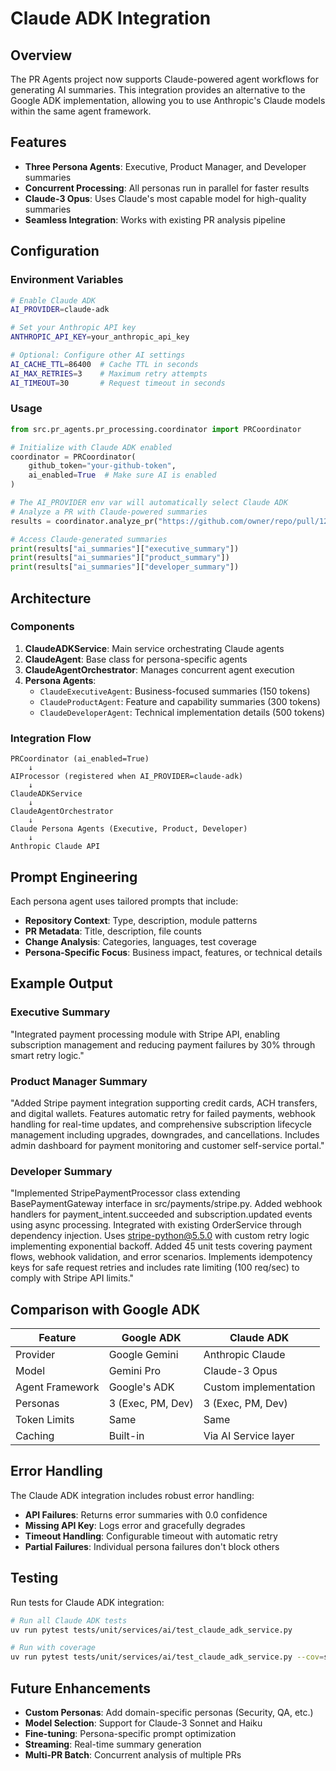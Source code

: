 # Claude ADK Integration

## Overview

The PR Agents project now supports Claude-powered agent workflows for generating AI summaries. This integration provides an alternative to the Google ADK implementation, allowing you to use Anthropic's Claude models within the same agent framework.

## Features

- **Three Persona Agents**: Executive, Product Manager, and Developer summaries
- **Concurrent Processing**: All personas run in parallel for faster results
- **Claude-3 Opus**: Uses Claude's most capable model for high-quality summaries
- **Seamless Integration**: Works with existing PR analysis pipeline

## Configuration

### Environment Variables

```bash
# Enable Claude ADK
AI_PROVIDER=claude-adk

# Set your Anthropic API key
ANTHROPIC_API_KEY=your_anthropic_api_key

# Optional: Configure other AI settings
AI_CACHE_TTL=86400  # Cache TTL in seconds
AI_MAX_RETRIES=3    # Maximum retry attempts
AI_TIMEOUT=30       # Request timeout in seconds
```

### Usage

```python
from src.pr_agents.pr_processing.coordinator import PRCoordinator

# Initialize with Claude ADK enabled
coordinator = PRCoordinator(
    github_token="your-github-token",
    ai_enabled=True  # Make sure AI is enabled
)

# The AI_PROVIDER env var will automatically select Claude ADK
# Analyze a PR with Claude-powered summaries
results = coordinator.analyze_pr("https://github.com/owner/repo/pull/123")

# Access Claude-generated summaries
print(results["ai_summaries"]["executive_summary"])
print(results["ai_summaries"]["product_summary"])
print(results["ai_summaries"]["developer_summary"])
```

## Architecture

### Components

1. **ClaudeADKService**: Main service orchestrating Claude agents
2. **ClaudeAgent**: Base class for persona-specific agents
3. **ClaudeAgentOrchestrator**: Manages concurrent agent execution
4. **Persona Agents**:
   - `ClaudeExecutiveAgent`: Business-focused summaries (150 tokens)
   - `ClaudeProductAgent`: Feature and capability summaries (300 tokens)
   - `ClaudeDeveloperAgent`: Technical implementation details (500 tokens)

### Integration Flow

```
PRCoordinator (ai_enabled=True)
    ↓
AIProcessor (registered when AI_PROVIDER=claude-adk)
    ↓
ClaudeADKService
    ↓
ClaudeAgentOrchestrator
    ↓
Claude Persona Agents (Executive, Product, Developer)
    ↓
Anthropic Claude API
```

## Prompt Engineering

Each persona agent uses tailored prompts that include:

- **Repository Context**: Type, description, module patterns
- **PR Metadata**: Title, description, file counts
- **Change Analysis**: Categories, languages, test coverage
- **Persona-Specific Focus**: Business impact, features, or technical details

## Example Output

### Executive Summary
"Integrated payment processing module with Stripe API, enabling subscription management and reducing payment failures by 30% through smart retry logic."

### Product Manager Summary
"Added Stripe payment integration supporting credit cards, ACH transfers, and digital wallets. Features automatic retry for failed payments, webhook handling for real-time updates, and comprehensive subscription lifecycle management including upgrades, downgrades, and cancellations. Includes admin dashboard for payment monitoring and customer self-service portal."

### Developer Summary
"Implemented StripePaymentProcessor class extending BasePaymentGateway interface in src/payments/stripe.py. Added webhook handlers for payment_intent.succeeded and subscription.updated events using async processing. Integrated with existing OrderService through dependency injection. Uses stripe-python@5.5.0 with custom retry logic implementing exponential backoff. Added 45 unit tests covering payment flows, webhook validation, and error scenarios. Implements idempotency keys for safe request retries and includes rate limiting (100 req/sec) to comply with Stripe API limits."

## Comparison with Google ADK

| Feature | Google ADK | Claude ADK |
|---------|------------|------------|
| Provider | Google Gemini | Anthropic Claude |
| Model | Gemini Pro | Claude-3 Opus |
| Agent Framework | Google's ADK | Custom implementation |
| Personas | 3 (Exec, PM, Dev) | 3 (Exec, PM, Dev) |
| Token Limits | Same | Same |
| Caching | Built-in | Via AI Service layer |

## Error Handling

The Claude ADK integration includes robust error handling:

- **API Failures**: Returns error summaries with 0.0 confidence
- **Missing API Key**: Logs error and gracefully degrades
- **Timeout Handling**: Configurable timeout with automatic retry
- **Partial Failures**: Individual persona failures don't block others

## Testing

Run tests for Claude ADK integration:

```bash
# Run all Claude ADK tests
uv run pytest tests/unit/services/ai/test_claude_adk_service.py

# Run with coverage
uv run pytest tests/unit/services/ai/test_claude_adk_service.py --cov=src.pr_agents.services.ai.claude_adk_service
```

## Future Enhancements

- **Custom Personas**: Add domain-specific personas (Security, QA, etc.)
- **Model Selection**: Support for Claude-3 Sonnet and Haiku
- **Fine-tuning**: Persona-specific prompt optimization
- **Streaming**: Real-time summary generation
- **Multi-PR Batch**: Concurrent analysis of multiple PRs